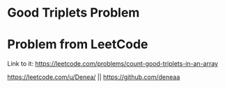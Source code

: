 # Good Triplets Problem

# Problem from LeetCode
Link to it: https://leetcode.com/problems/count-good-triplets-in-an-array

https://leetcode.com/u/Denea/ || https://github.com/deneaa